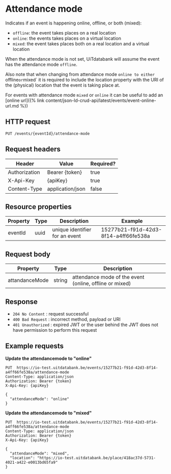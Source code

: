 ---
---

# Attendance mode

Indicates if an event is happening online, offline, or both (mixed):

* `offline`: the event takes places on a real location
* `online`: the events takes places on a virtual location
* `mixed`: the event takes places both on a real location and a virtual location

When the attendance mode is not set, UiTdatabank will assume the event has the attendance mode `offline`.

Also note that when changing from attendance mode `online to either `offline` or `mixed` it is required to include the location property with the URI of the (physical) location that the event is taking place at.

For events with attendance mode `mixed` or `online` it can be useful to add an [online url]({% link content/json-ld-crud-api/latest/events/event-online-url.md %})

## HTTP request

```
PUT /events/{eventId}/attendance-mode
```

## Request headers

| Header        | Value            | Required? |
| ------------- | ---------------- | --------- |
| Authorization | Bearer {token}   | true      |
| X-Api-Key     | {apiKey}         | true      |
| Content-Type  | application/json | false     |

## Resource properties

| Property	| Type | Description | Example |
|--|--|--|--|
| eventId	| uuid | unique identifier for an event | 15277b21-f91d-42d3-8f14-a4ff66fe538a |

## Request body

| Property	| Type | Description |
|--|--|--|
| attandanceMode | string | attendance mode of the event (online, offline or mixed) |

## Response

* `204 No Content` : request successful
* `400 Bad Request` : incorrect method, payload or URI
* `401 Unauthorized` : expired JWT or the user behind the JWT does not have permission to perform this request

## Example requests

**Update the attendancemode to "online"**


```
PUT  https://io-test.uitdatabank.be/events/15277b21-f91d-42d3-8f14-a4ff66fe538a/attendance-mode
Content-Type: application/json
Authorization: Bearer {token}
X-Api-Key: {apiKey}

{
  "attendanceMode": "online"
}
```

**Update the attendancemode to "mixed"**

```
PUT  https://io-test.uitdatabank.be/events/15277b21-f91d-42d3-8f14-a4ff66fe538a/attendance-mode
Content-Type: application/json
Authorization: Bearer {token}
X-Api-Key: {apiKey}

{
  "attendanceMode": "mixed",
  "location": "https://io-test.uitdatabank.be/place/418ac37d-5731-4021-a422-e0013bd65fa9"
}
```
